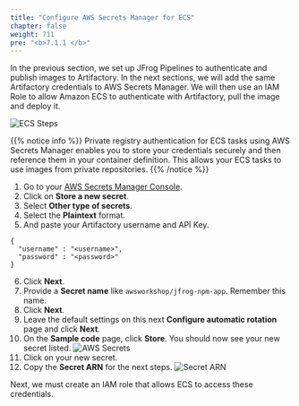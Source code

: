 ```yaml
---
title: "Configure AWS Secrets Manager for ECS"
chapter: false
weight: 711
pre: "<b>7.1.1 </b>"
---
```

In the previous section, we set up JFrog Pipelines to authenticate and publish images to Artifactory. In the next sections, we will add the same Artifactory credentials to AWS Secrets Manager. We will then use an IAM Role to allow Amazon ECS to authenticate with Artifactory, pull the image and deploy it.

![ECS Steps](/images/ecs-steps-diagram.svg) 

{{% notice info %}}
Private registry authentication for ECS tasks using AWS Secrets Manager enables you to store your credentials securely and then reference them in your container definition. This allows your ECS tasks to use images from private repositories. 
{{% /notice %}}

1. Go to your [AWS Secrets Manager Console](https://console.aws.amazon.com/secretsmanager/).
2. Click on **Store a new secret**.
3. Select **Other type of secrets**.
4. Select the **Plaintext** format.
5. And paste your Artifactory username and API Key.

```
{
  "username" : "<username>",
  "password" : "<password>"
}
```

6. Click **Next**.
7. Provide a **Secret name** like ```awsworkshop/jfrog-npm-app```. Remember this name.
8. Click **Next**.
9. Leave the default settings on this next **Configure automatic rotation** page and click **Next**.
10. On the **Sample code** page, click **Store**. You should now see your new secret listed.
![AWS Secrets](/images/aws-secrets.png)
11. Click on your new secret.
12. Copy the **Secret ARN** for the next steps.
![Secret ARN](/images/secret-arn.png)

Next, we must create an IAM role that allows ECS to access these credentials.
